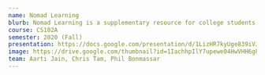 ```yaml
---
name: Nomad Learning
blurb: Nomad Learning is a supplementary resource for college students to help them better understand the material being taught in class and network with their peers to apply those skills in the real world.
course: CS102A
semester: 2020 (Fall)
presentation: https://docs.google.com/presentation/d/1LizHR7kyUge839iVJLgoey7pS0f_E_R8c84i9L8-F88/edit?usp=sharing
image: https://drive.google.com/thumbnail?id=1IachhpIlY7upewe04HwVHH6gPQ8B3PIs
team: Aarti Jain, Chris Tam, Phil Bonmassar
---
```

